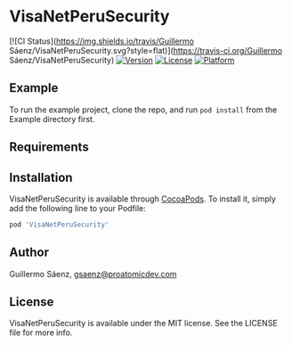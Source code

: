 # VisaNetPeruSecurity

[![CI Status](https://img.shields.io/travis/Guillermo Sáenz/VisaNetPeruSecurity.svg?style=flat)](https://travis-ci.org/Guillermo Sáenz/VisaNetPeruSecurity)
[![Version](https://img.shields.io/cocoapods/v/VisaNetPeruSecurity.svg?style=flat)](https://cocoapods.org/pods/VisaNetPeruSecurity)
[![License](https://img.shields.io/cocoapods/l/VisaNetPeruSecurity.svg?style=flat)](https://cocoapods.org/pods/VisaNetPeruSecurity)
[![Platform](https://img.shields.io/cocoapods/p/VisaNetPeruSecurity.svg?style=flat)](https://cocoapods.org/pods/VisaNetPeruSecurity)

## Example

To run the example project, clone the repo, and run `pod install` from the Example directory first.

## Requirements

## Installation

VisaNetPeruSecurity is available through [CocoaPods](https://cocoapods.org). To install
it, simply add the following line to your Podfile:

```ruby
pod 'VisaNetPeruSecurity'
```

## Author

Guillermo Sáenz, gsaenz@proatomicdev.com

## License

VisaNetPeruSecurity is available under the MIT license. See the LICENSE file for more info.
